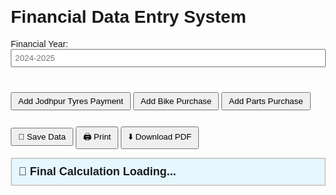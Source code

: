 <!DOCTYPE html>
<html lang="en">
<head>
  <meta charset="UTF-8" />
  <meta name="viewport" content="width=device-width, initial-scale=1.0"/>
  <title>Financial Entry System</title>
  <style>
    body {
      font-family: Arial, sans-serif;
      margin: 20px;
    }
    table {
      border-collapse: collapse;
      width: 100%;
      margin-bottom: 20px;
    }
    th, td {
      border: 1px solid #ccc;
      padding: 8px;
      text-align: center;
    }
    th {
      background-color: #f2f2f2;
    }
    input[type="text"], input[type="number"], input[type="date"] {
      width: 100%;
      padding: 5px;
    }
    .btn {
      padding: 5px 10px;
      margin-top: 10px;
      cursor: pointer;
    }
    h2 {
      margin-top: 40px;
    }
    .footer-summary {
      font-size: 18px;
      font-weight: bold;
      background: #e6f7ff;
      padding: 10px;
      border: 2px solid #ccc;
    }

    @media print {
      .btn {
        display: none !important;
      }
    }
  </style>
</head>
<body>
  <h1>Financial Data Entry System</h1>
  <label>Financial Year: <input type="text" id="financialYear" placeholder="2024-2025" /></label>
  <br/><br/>

  <div id="sections"></div>

  <button class="btn" onclick="addSection('Jodhpur Tyres Payment', ['Chq No.', 'Date', 'Amount', 'Remark'])">Add Jodhpur Tyres Payment</button>
  <button class="btn" onclick="addSection('Bike Purchase', ['Sr.', 'Invoice No.', 'Date', 'Amount', 'Stock', 'Remark'])">Add Bike Purchase</button>
  <button class="btn" onclick="addSection('Parts Purchase', ['Sr.', 'Invoice No.', 'Date', 'Amount', 'Remark'])">Add Parts Purchase</button>
  <br/><br/>
  <button class="btn" onclick="saveData()">💾 Save Data</button>
  <button class="btn" onclick="window.print()">🖨️ Print</button>
  <button class="btn" onclick="downloadPDF()">⬇️ Download PDF</button>

  <div class="footer-summary" id="finalSummary">🔄 Final Calculation Loading...</div>

  <script src="https://cdnjs.cloudflare.com/ajax/libs/jspdf/2.5.1/jspdf.umd.min.js"></script>
  <script>
    let sectionId = 0;
    const columnMap = {};
    const sectionTitleMap = {};

    function addSection(title, columns) {
      sectionId++;
      const secId = 'section' + sectionId;
      columnMap[secId] = columns;
      sectionTitleMap[secId] = title;

      let html = `<h2>${title}</h2>`;
      html += `<table id="${secId}">
        <thead><tr>`;
      columns.forEach(col => html += `<th>${col}</th>`);
      html += `<th>Action</th></tr></thead><tbody></tbody>`;
      html += `<tfoot><tr>`;
      columns.forEach(col => {
        if (col === 'Amount' || col === 'Stock') {
          html += `<td>Total: <span class="total-${col.toLowerCase()}">0</span></td>`;
        } else {
          html += `<td></td>`;
        }
      });
      html += `<td></td></tr></tfoot>`;
      html += `</table>
      <button class="btn" onclick="addRow('${secId}')">Add Row</button><br/><br/>`;

      document.getElementById('sections').insertAdjacentHTML('beforeend', html);
      addRow(secId);
    }

    function addRow(tableId) {
      const columns = columnMap[tableId];
      const table = document.getElementById(tableId).getElementsByTagName('tbody')[0];
      const row = document.createElement('tr');
      columns.forEach(col => {
        let inputType = col.toLowerCase().includes('date') ? 'date' :
                        col.toLowerCase().includes('amount') || col.toLowerCase().includes('stock') ? 'number' : 'text';
        row.innerHTML += `<td><input type="${inputType}" oninput="updateTotal('${tableId}')" /></td>`;
      });
      row.innerHTML += `<td><button class="btn" onclick="this.parentElement.parentElement.remove(); updateTotal('${tableId}')">Remove</button></td>`;
      table.appendChild(row);
      updateTotal(tableId);
    }

    function updateTotal(tableId) {
      const table = document.getElementById(tableId);
      const headers = Array.from(table.querySelectorAll('thead th'));
      const amounts = Array.from(table.querySelectorAll('tbody tr')).map(row => {
        return {
          amount: parseFloat(row.cells[headers.findIndex(h => h.innerText === 'Amount')]?.querySelector('input')?.value || 0),
          stock: parseFloat(row.cells[headers.findIndex(h => h.innerText === 'Stock')]?.querySelector('input')?.value || 0)
        };
      });

      const totalAmount = amounts.reduce((sum, r) => sum + r.amount, 0);
      const totalStock = amounts.reduce((sum, r) => sum + (r.stock || 0), 0);

      if (table.querySelector('tfoot .total-amount'))
        table.querySelector('tfoot .total-amount').innerText = totalAmount.toFixed(2);
      if (table.querySelector('tfoot .total-stock'))
        table.querySelector('tfoot .total-stock').innerText = totalStock;

      updateFinalSummary();
    }

    function updateFinalSummary() {
      let tyresTotal = 0, bikeTotal = 0, partsTotal = 0;

      for (let id in sectionTitleMap) {
        const title = sectionTitleMap[id];
        const table = document.getElementById(id);
        const amountCell = table?.querySelector('tfoot .total-amount');
        const total = parseFloat(amountCell?.innerText || 0);
        if (title.includes("Tyres")) tyresTotal += total;
        else if (title.includes("Bike")) bikeTotal += total;
        else if (title.includes("Parts")) partsTotal += total;
      }

      const totalPayment = bikeTotal + partsTotal;
      const diff = tyresTotal - totalPayment;
      const message = diff >= 0
        ? `✅ ₹${diff.toFixed(2)} Advance Available`
        : `❌ ₹${Math.abs(diff).toFixed(2)} Payment Due`;

      document.getElementById('finalSummary').innerText =
        `Tyres Payment: ₹${tyresTotal.toFixed(2)} | Bike: ₹${bikeTotal.toFixed(2)} | Parts: ₹${partsTotal.toFixed(2)} → ${message}`;
    }

    function saveData() {
      const data = {
        financialYear: document.getElementById('financialYear').value,
        sections: {}
      };

      for (let id in columnMap) {
        const rows = [];
        const table = document.getElementById(id);
        const tbody = table.querySelector('tbody');
        tbody.querySelectorAll('tr').forEach(tr => {
          const rowData = [];
          tr.querySelectorAll('td input').forEach(input => {
            rowData.push(input.value);
          });
          rows.push(rowData);
        });
        data.sections[id] = {
          title: sectionTitleMap[id],
          columns: columnMap[id],
          rows: rows
        };
      }

      localStorage.setItem('financialData', JSON.stringify(data));
      alert("✅ Data saved successfully!");
    }

    function downloadPDF() {
      const { jsPDF } = window.jspdf;
      const doc = new jsPDF();
      doc.text("Financial Entry System\nYear: " + document.getElementById('financialYear').value, 10, 10);
      doc.html(document.body, {
        callback: function (doc) {
          doc.save("financial-entry.pdf");
        },
        x: 10,
        y: 20,
        width: 180
      });
    }

    window.onload = function() {
      const data = JSON.parse(localStorage.getItem('financialData'));
      if (!data) return;
      document.getElementById('financialYear').value = data.financialYear;

      for (let id in data.sections) {
        const section = data.sections[id];
        addSection(section.title, section.columns);
        const currentId = 'section' + sectionId;
        const table = document.getElementById(currentId).querySelector('tbody');
        table.innerHTML = '';
        section.rows.forEach(rowData => {
          const row = document.createElement('tr');
          section.columns.forEach((col, idx) => {
            let inputType = col.toLowerCase().includes('date') ? 'date' :
                            col.toLowerCase().includes('amount') || col.toLowerCase().includes('stock') ? 'number' : 'text';
            row.innerHTML += `<td><input type="${inputType}" value="${rowData[idx]}" oninput="updateTotal('${currentId}')" /></td>`;
          });
          row.innerHTML += `<td><button class="btn" onclick="this.parentElement.parentElement.remove(); updateTotal('${currentId}')">Remove</button></td>`;
          table.appendChild(row);
        });
        updateTotal(currentId);
      }
    };
  </script>
</body>
</html>
